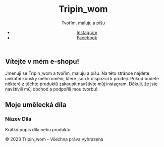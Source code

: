 <html lang="cs">
<head>
    <meta charset="UTF-8">
    <meta name="viewport" content="width=device-width, initial-scale=1.0">
    <link rel="stylesheet" href="styles.css">
</head>
<body>
    <header>
        <h1>Tripin_wom</h1>
        <p>Tvořím, maluju a píšu</p>
        <nav>
            <ul>
                <li><a href="https://instagram.com/tripin_wom" target="_blank">Instagram</a></li>
                <li><a href="https://facebook.com/tripin_wom" target="_blank">Facebook</a></li>
            </ul>
        </nav>
    </header> 
    <main>
        <section class="intro">
            <h2>Vítejte v mém e-shopu!</h2>
            <p>Jmenuji se Tripin_wom a tvořím, maluju a píšu. Na této stránce najdete unikátní kousky mého umění, které jsou k dispozici k prodeji. Pokud budete některé z těchto produktů zakoupit navštivte můj instagram. Děkuji, že jste navštívili můj obchod a podpořili mou tvorbu!</p>
        </section>
        <section class="products">
            <h2>Moje umělecká díla</h2>
            <div class="product-item">
                <h3>Název Díla</h3>
                <p>Krátký popis díla nebo produktu.</p>
            </div>
        </section>
    </main>
    <footer>
        <p>&copy; 2023 Tripin_wom - Všechna práva vyhrazena</p>
    </footer>
</body>
</html>
